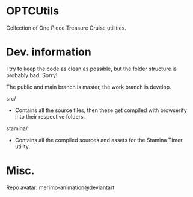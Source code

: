 # OPTCUtils <WIP>
Collection of One Piece Treasure Cruise utilities.

# Dev. information
I try to keep the code as clean as possible, but the folder structure is probably bad. Sorry!

The public and main branch is master, the work branch is develop.

src/
  - Contains all the source files, then these get compiled with browserify into their respective
  folders.

stamina/
  - Contains all the compiled sources and assets for the Stamina Timer utility.


# Misc.
Repo avatar: merimo-animation@deviantart

